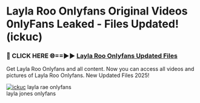 # Layla Roo Onlyfans Original Videos 0nlyFans Leaked - Files Updated! (ickuc)

<h3>🔴 CLICK HERE 🌐==►► <a href="https://tinyurl.com/3hn5wdd3" rel="nofollow">Layla Roo Onlyfans Updated Files</a></h3>

Get Layla Roo Onlyfans and all content. Now you can access all videos and pictures of Layla Roo Onlyfans. New Updated Files 2025!

[![ickuc](https://i.imgur.com/4HnBqBT.gif)](https://tinyurl.com/3hn5wdd3)
layla rae onlyfans<br>
layla jones onlyfans